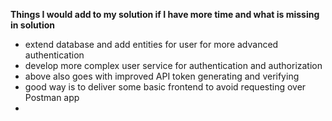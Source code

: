 **Things I would add to my solution if I have more time and what is missing in solution**

* extend database and add entities for user for more advanced authentication
* develop more complex user service for authentication and authorization
* above also goes with improved API token generating and verifying
* good way is to deliver some basic frontend to avoid requesting over Postman app
* 